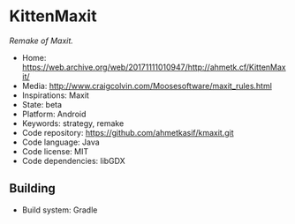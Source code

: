 # KittenMaxit

_Remake of Maxit._

- Home: https://web.archive.org/web/20171111010947/http://ahmetk.cf/KittenMaxit/
- Media: http://www.craigcolvin.com/Moosesoftware/maxit_rules.html
- Inspirations: Maxit
- State: beta
- Platform: Android
- Keywords: strategy, remake
- Code repository: https://github.com/ahmetkasif/kmaxit.git
- Code language: Java
- Code license: MIT
- Code dependencies: libGDX

## Building

- Build system: Gradle
